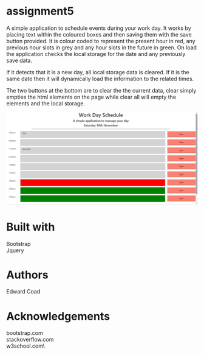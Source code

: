 # assignment5

A simple application to schedule events during your work day. It works by placing text within the coloured boxes and then saving them with the save button provided. It is colour coded to represent the present hour in red, any previous hour slots in grey and any hour slots in the future in green. On load the application checks the local storage for the date and any previously save data. 

If it detects that it is a new day, all local storage data is cleared. If it is the same date then it will dynamically load the information to the related times.

The two buttons at the bottom are to clear the the current data, clear simply empties the html elements on the page while clear all will empty the elements and the local storage.

![Day Planner](/assets/images/indexSS.png?raw=true "Day Planner") 

# Built with

Bootstrap\
Jquery

# Authors 

Edward Coad

# Acknowledgements

bootstrap.com\
stackoverflow.com\
w3school.com\
